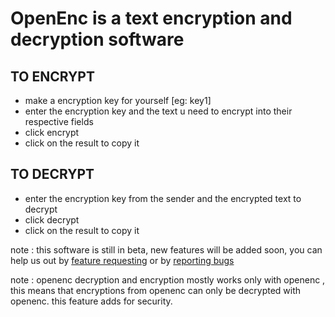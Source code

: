 # OpenEnc is a text encryption and decryption software

## TO ENCRYPT

- make a encryption key for yourself [eg: key1]
- enter the encryption key and the text u need to encrypt into their respective fields
- click encrypt
- click on the result to copy it

## TO DECRYPT

- enter the encryption key from the sender and the encrypted text to decrypt
- click decrypt
- click on the result to copy it

note : this software is still in beta, new features will be added soon, you can help us out by <a href="https://github.com/CloudGlitch/OpenEnc/discussions">feature requesting</a> or by <a href="https://github.com/CloudGlitch/OpenEnc/issues">reporting bugs</a>

note : openenc decryption and encryption mostly works only with openenc , this means that encryptions from openenc can only be decrypted with openenc. this feature adds for security.
